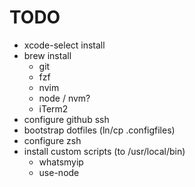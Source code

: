 # TODO
- xcode-select install
- brew install
    - git
    - fzf
    - nvim
    - node / nvm?
    - iTerm2
- configure github ssh
- bootstrap dotfiles (ln/cp .configfiles)
- configure zsh
- install custom scripts (to /usr/local/bin)
    - whatsmyip
    - use-node
